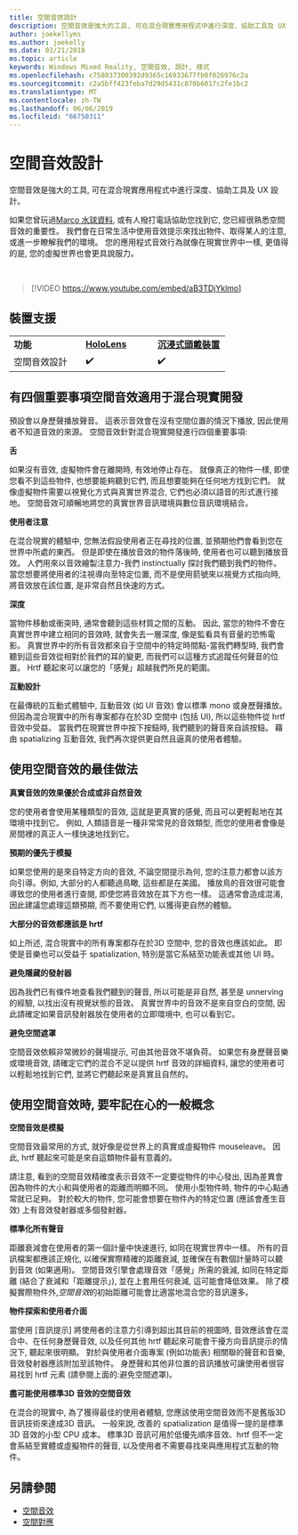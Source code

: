```yaml
---
title: 空間音效設計
description: 空間音效是強大的工具, 可在混合現實應用程式中進行深度、協助工具及 UX 設計。
author: joekellyms
ms.author: joekelly
ms.date: 03/21/2018
ms.topic: article
keywords: Windows Mixed Reality, 空間音效, 設計, 樣式
ms.openlocfilehash: c758037300392d9365c16933677fb0f026976c2a
ms.sourcegitcommit: c2a5bff423feba7d29d5431c870b6017c2fe1bc2
ms.translationtype: MT
ms.contentlocale: zh-TW
ms.lasthandoff: 06/06/2019
ms.locfileid: "66750311"
---
```

# <a name="spatial-sound-design"></a>空間音效設計

空間音效是強大的工具, 可在混合現實應用程式中進行深度、協助工具及 UX 設計。

如果您曾玩過[Marco 水球資料](https://en.wikipedia.org/wiki/Marco_Polo_(game)), 或有人撥打電話協助您找到它, 您已經很熟悉空間音效的重要性。 我們會在日常生活中使用音效提示來找出物件、取得某人的注意, 或進一步瞭解我們的環境。 您的應用程式音效行為就像在現實世界中一樣, 更值得的是, 您的虛擬世界也會更具說服力。

<br>

> [!VIDEO https://www.youtube.com/embed/aB3TDjYklmo]

## <a name="device-support"></a>裝置支援

<table>
    <colgroup>
    <col width="33%" />
    <col width="33%" />
    <col width="33%" />
    </colgroup>
    <tr>
        <td><strong>功能</strong></td>
        <td><a href="hololens-hardware-details.md"><strong>HoloLens</strong></a></td>
        <td><a href="immersive-headset-hardware-details.md"><strong>沉浸式頭戴裝置</strong></a></td>
    </tr>
     <tr>
        <td>空間音效設計</td>
        <td>✔️</td>
        <td>✔️</td>
    </tr>
</table>


## <a name="four-key-things-spatial-sound-does-for-mixed-reality-development"></a>有四個重要事項空間音效適用于混合現實開發

預設會以身歷聲播放聲音。 這表示音效會在沒有空間位置的情況下播放, 因此使用者不知道音效的來源。 空間音效針對混合現實開發進行四個重要事項:

**舌**

如果沒有音效, 虛擬物件會在離開時, 有效地停止存在。 就像真正的物件一樣, 即使您看不到這些物件, 也想要能夠聽到它們, 而且想要能夠在任何地方找到它們。 就像虛擬物件需要以視覺化方式與真實世界混合, 它們也必須以語音的形式進行接地。 空間音效可順暢地將您的真實世界音訊環境與數位音訊環境結合。

**使用者注意**

在混合現實的體驗中, 您無法假設使用者正在尋找的位置, 並預期他們會看到您在世界中所處的東西。 但是即使在播放音效的物件落後時, 使用者也可以聽到播放音效。 人們用來以音效繪製注意力-我們 instinctually 探討我們聽到我們的物件。 當您想要將使用者的注視導向至特定位置, 而不是使用箭號來以視覺方式指向時, 將音效放在該位置, 是非常自然且快速的方式。

**深度**

當物件移動或衝突時, 通常會聽到這些材質之間的互動。 因此, 當您的物件不會在真實世界中建立相同的音效時, 就會失去一層深度, 像是監看具有音量的恐怖電影。 真實世界中的所有音效都來自于空間中的特定時間點-當我們轉型時, 我們會聽到這些音效從相對於我們的耳的變更, 而我們可以這種方式追蹤任何聲音的位置。 Hrtf 聽起來可以讓您的「感覺」超越我們所見的範圍。

**互動設計**

在最傳統的互動式體驗中, 互動音效 (如 UI 音效) 會以標準 mono 或身歷聲播放。 但因為混合現實中的所有專案都存在於3D 空間中 (包括 UI), 所以這些物件從 hrtf 音效中受益。 當我們在現實世界中按下按鈕時, 我們聽到的聲音來自該按鈕。 藉由 spatializing 互動音效, 我們再次提供更自然且逼真的使用者體驗。

## <a name="best-practices-when-using-spatial-sound"></a>使用空間音效的最佳做法

**真實音效的效果優於合成或非自然音效**

您的使用者會使用某種類型的音效, 這就是更真實的感覺, 而且可以更輕鬆地在其環境中找到它。 例如, 人類語音是一種非常常見的音效類型, 而您的使用者會像是房間裡的真正人一樣快速地找到它。

**預期的優先于模擬**

如果您使用的是來自特定方向的音效, 不論空間提示為何, 您的注意力都會以該方向引導。例如, 大部分的人都聽過鳥瞰, 這些都是在美國。 播放鳥的音效很可能會導致您的使用者進行查閱, 即使您將音效放在其下方也一樣。 這通常會造成混淆, 因此建議您處理這類預期, 而不要使用它們, 以獲得更自然的體驗。

**大部分的音效都應該是 hrtf**

如上所述, 混合現實中的所有專案都存在於3D 空間中, 您的音效也應該如此。 即使是音樂也可以受益于 spatialization, 特別是當它系結至功能表或其他 UI 時。

**避免隱藏的發射器**

因為我們已有條件地查看我們聽到的聲音, 所以可能是非自然, 甚至是 unnerving 的經驗, 以找出沒有視覺狀態的音效。 真實世界中的音效不是來自空白的空間, 因此請確定如果音訊發射器放在使用者的立即環境中, 也可以看到它。

**避免空間遮罩**

空間音效依賴非常微妙的聲場提示, 可由其他音效不堪負荷。 如果您有身歷聲音樂或環境音效, 請確定它們的混合不足以提供 hrtf 音效的詳細資料, 讓您的使用者可以輕鬆地找到它們, 並將它們聽起來是真實且自然的。

## <a name="general-concepts-to-keep-in-mind-when-using-spatial-sound"></a>使用空間音效時, 要牢記在心的一般概念

**空間音效是模擬**

空間音效最常用的方式, 就好像是從世界上的真實或虛擬物件 mouseleave。 因此, hrtf 聽起來可能是來自這類物件最有意義的。

請注意, 看到的空間音效精確度表示音效不一定要從物件的中心發出, 因為差異會因為物件的大小和與使用者的距離而明顯不同。 使用小型物件時, 物件的中心點通常就已足夠。 對於較大的物件, 您可能會想要在物件內的特定位置 (應該會產生音效) 上有音效發射器或多個發射器。

**標準化所有聲音**

距離衰減會在使用者的第一個計量中快速進行, 如同在現實世界中一樣。 所有的音訊檔案都應該正規化, 以確保實際精確的距離衰減, 並確保在有數個計量時可以聽到音效 (如果適用)。 空間音效引擎會處理音效「感覺」所需的衰減, 如同在特定距離 (結合了衰減和「距離提示」), 並在上套用任何衰減, 這可能會降低效果。 除了模擬實際物件外,*空間音效*的初始距離可能會比適當地混合您的音訊還多。

**物件探索和使用者介面**

當使用 [音訊提示] 將使用者的注意力引導到超出其目前的視圖時, 音效應該會在混合中、在任何身歷聲音效, 以及任何其他 hrtf 聽起來可能會干擾方向音訊提示的情況下, 聽起來很明顯。 對於與使用者介面專案 (例如功能表) 相關聯的聲音和音樂, 音效發射器應該附加至該物件。 身歷聲和其他非位置的音訊播放可讓使用者很容易找到 hrtf 元素 (請參閱上面的:避免空間遮罩)。

**盡可能使用標準3D 音效的空間音效**

在混合的現實中, 為了獲得最佳的使用者體驗, 您應該使用空間音效而不是舊版3D 音訊技術來達成3D 音訊。 一般來說, 改善的 spatialization 是值得一提的是標準3D 音效的小型 CPU 成本。 標準3D 音訊可用於低優先順序音效、hrtf 但不一定會系結至實體或虛擬物件的聲音, 以及使用者不需要尋找來與應用程式互動的物件。

## <a name="see-also"></a>另請參閱
* [空間音效](spatial-sound.md)
* [空間對應](spatial-mapping.md)
